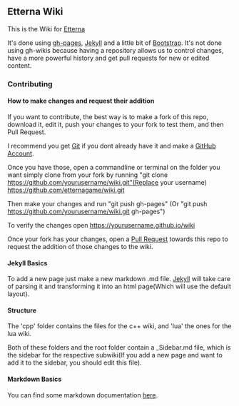 ## Etterna Wiki

This is the Wiki for <a href="https://github.com/etternagame/etterna">Etterna</a>

It's done using <a href="https://pages.github.com/">gh-pages</a>, <a href="https://github.com/jekyll/jekyll">Jekyll</a> and a little bit of <a href="http://getbootstrap.com/">Bootstrap</a>. It's not done using gh-wikis because having a repository allows us to control changes, have a more powerful history and get pull requests for new or edited content.


### Contributing

#### How to make changes and request their addition

If you want to contribute, the best way is to make a fork of this repo, download it, edit it, push your changes to your fork to test them, and then Pull Request.

I recommend you get <a href="https://git-scm.com/">Git</a> if you dont already have it and make a <a href="https://github.com/join">GitHub Account</a>.

Once you have those, open a commandline or terminal on the folder you want simply clone from your fork by running "git clone https://github.com/yourusername/wiki.git"(Replace your username)
 https://github.com/etternagame/wiki.git
 
Then make your changes and run "git push gh-pages" (Or "git push https://github.com/yourusername/wiki.git gh-pages")

To verify the changes open https://yourusername.github.io/wiki

Once your fork has your changes, open a <a href="">Pull Request</a> towards this repo to request the addition of those changes to the wiki.


#### Jekyll Basics

To add a new page just make a new markdown .md file. <a href="https://github.com/jekyll/jekyll">Jekyll</a> will take care of parsing it and transforming it into an html page(Which will use the default layout).

#### Structure

The 'cpp' folder contains the files for the c++ wiki, and 'lua' the ones for the lua wiki.

Both of these folders and the root folder contain a _Sidebar.md file, which is the sidebar for the respective subwiki(If you add a new page and want to add it to the sidebar, you should edit this file).


#### Markdown Basics

You can find some markdown documentation <a href="https://guides.github.com/features/mastering-markdown/">here</a>.


